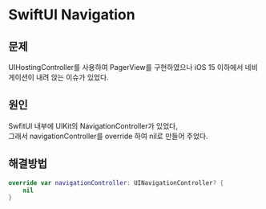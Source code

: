 # SwiftUI Navigation

## 문제

UIHostingController를 사용하여 PagerView를 구현하였으나 iOS 15 이하에서 네비게이션이 내려 앉는 이슈가 있었다.

## 원인
SwfitUI 내부에 UIKit의 NavigationController가 있었다,    
그래서 navigationController를 override 하여 nil로 만들어 주었다.

## 해결방법

```swift
override var navigationController: UINavigationController? {
    nil
}
```